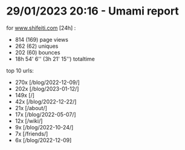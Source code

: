 # 29/01/2023 20:16 - Umami report
for www.shifeiti.com [24h] :

 - 814 (169) page views
 - 262 (62) uniques
 - 202 (60) bounces
 - 18h 54' 6'' (3h 21' 15'') totaltime


top 10 urls:
 - 270x [/blog/2022-12-09/]
 - 202x [/blog/2023-01-12/]
 - 149x [/]
 - 42x [/blog/2022-12-22/]
 - 21x [/about/]
 - 17x [/blog/2022-05-07/]
 - 12x [/wiki/]
 - 9x [/blog/2022-10-24/]
 - 7x [/friends/]
 - 6x [/blog/2022-12-09]


